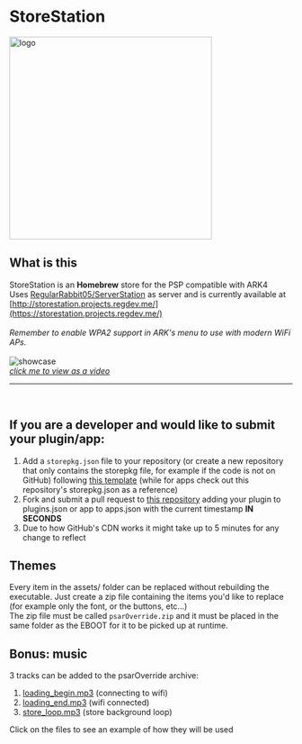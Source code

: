 
# StoreStation
<img height="360" alt="logo" src="https://github.com/user-attachments/assets/b7d3deee-d808-475e-aa1d-30ee113b01ef" />

## What is this

StoreStation is an **Homebrew** store for the PSP compatible with ARK4 <br>
Uses [RegularRabbit05/ServerStation](https://github.com/RegularRabbit05/ServerStation) as server and is currently available at [http://storestation.projects.regdev.me/](https://storestation.projects.regdev.me/) <br>
<br>
_Remember to enable WPA2 support in ARK's menu to use with modern WiFi APs._ <br>
<br>
![showcase](https://github.com/user-attachments/assets/ccf25030-1d77-4016-a385-48761a959cd0) <br>
[_click me to view as a video_](https://i.imgur.com/R48H7fS.mp4)

---

<br>

## If you are a developer and would like to submit your plugin/app:
1. Add a `storepkg.json` file to your repository (or create a new repository that only contains the storepkg file, for example if the code is not on GitHub) following [this template](https://github.com/StoreStation/templatePluginPkg/blob/main/storepkg.json) (while for apps check out this repository's storepkg.json as a reference)
2. Fork and submit a pull request to [this repository](https://github.com/StoreStation/StoreData) adding your plugin to plugins.json or app to apps.json with the current timestamp **IN SECONDS**
3. Due to how GitHub's CDN works it might take up to 5 minutes for any change to reflect

## Themes
Every item in the assets/ folder can be replaced without rebuilding the executable. Just create a zip file containing the items you'd like to replace (for example only the font, or the buttons, etc...) <br>
The zip file must be called `psarOverride.zip` and it must be placed in the same folder as the EBOOT for it to be picked up at runtime.

## Bonus: music
3 tracks can be added to the psarOverride archive:
1. [loading_begin.mp3](https://youtu.be/GwNeuvnsSDE) (connecting to wifi)
2. [loading_end.mp3](https://www.youtube.com/watch?v=UExUcHEHu7Y&t=17s) (wifi connected)
3. [store_loop.mp3](https://youtu.be/t9jx504Wtk4) (store background loop)

Click on the files to see an example of how they will be used
